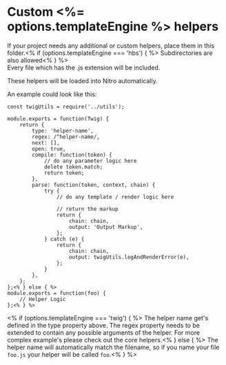 # Custom <%= options.templateEngine %> helpers

If your project needs any additional or custom helpers, place them in this folder.<% if (options.templateEngine === 'hbs') { %> Subdirectories are also allowed<% } %>  
Every file which has the .js extension will be included.

These helpers will be loaded into Nitro automatically.

An example could look like this:

```js<% if (options.templateEngine === 'twig') { %>
const twigUtils = require('../utils');

module.exports = function(Twig) {
	return {
		type: 'helper-name',
		regex: /^helper-name/,
		next: [],
		open: true,
		compile: function(token) {
			// do any parameter logic here
			delete token.match;
			return token;
		},
		parse: function(token, context, chain) {
			try {
				// do any template / render logic here

				// return the markup
				return {
					chain: chain,
					output: 'Output Markup',
				};
			} catch (e) {
				return {
					chain: chain,
					output: twigUtils.logAndRenderError(e),
				};
			}
		},
	};
};<% } else { %>
module.exports = function(foo) {
    // Helper Logic
};<% } %>
```
<% if (options.templateEngine === 'twig') { %>
The helper name get's defined in the type property above.
The regex property needs to be extended to contain any possible arguments of the helper.
For more complex example's please check out the core helpers.<% } else { %>
The helper name will automatically match the filename, so if you name your file `foo.js` your helper will be called `foo`.<% } %>
